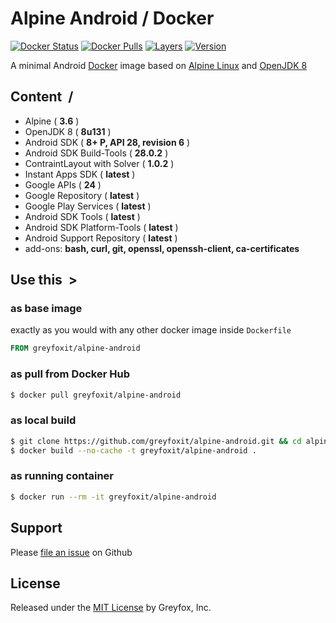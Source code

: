 # Alpine Android / Docker 

[![Docker Status][docker-shield]][docker-link] [![Docker Pulls][pulls-shield]][pulls-link] [![Layers][layers-shield]][layers-link] [![Version][version-shield]][version-link]

A minimal Android [Docker](https://www.docker.com/) image based on [Alpine Linux](https://hub.docker.com/r/_/alpine/) and [OpenJDK 8](https://hub.docker.com/r/greyfoxit/alpine-openjdk8/)

## Content &nbsp;/

- Alpine ( **3.6** )
- OpenJDK 8 ( **8u131** )
- Android SDK ( **8+ P, API 28, revision 6** )
- Android SDK Build-Tools ( **28.0.2** )
- ContraintLayout with Solver ( **1.0.2** )
- Instant Apps SDK ( **latest** )
- Google APIs ( **24** )
- Google Repository ( **latest** )
- Google Play Services ( **latest** )
- Android SDK Tools ( **latest** )
- Android SDK Platform-Tools ( **latest** )
- Android Support Repository ( **latest** )
- add-ons: **bash, curl, git, openssl, openssh-client, ca-certificates**

## Use this &nbsp;>

### as base image

exactly as you would with any other docker image inside `Dockerfile`

```Dockerfile
FROM greyfoxit/alpine-android
```

### as pull from Docker Hub

```sh
$ docker pull greyfoxit/alpine-android
```

### as local build

```sh
$ git clone https://github.com/greyfoxit/alpine-android.git && cd alpine-android 
$ docker build --no-cache -t greyfoxit/alpine-android .
```

### as running container

```sh
$ docker run --rm -it greyfoxit/alpine-android
```

## Support

Please [file an issue](https://github.com/greyfoxit/alpine-android/issues) on Github

## License

Released under the [MIT License](#LICENSE) by Greyfox, Inc.

[docker-shield]: https://img.shields.io/docker/build/greyfoxit/alpine-android.svg
[docker-link]: https://hub.docker.com/r/greyfoxit/alpine-android/

[pulls-shield]: https://img.shields.io/docker/pulls/greyfoxit/alpine-android.svg
[pulls-link]: https://hub.docker.com/r/greyfoxit/alpine-android/

[layers-shield]: https://images.microbadger.com/badges/image/greyfoxit/alpine-android.svg
[layers-link]: https://microbadger.com/images/greyfoxit/alpine-android

[version-shield]: https://images.microbadger.com/badges/version/greyfoxit/alpine-android.svg
[version-link]: https://microbadger.com/images/greyfoxit/alpine-android
